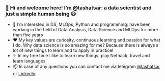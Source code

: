 ### 👋 Hi and welcome here! I’m @tashatsar: a data scientist and just a simple human being 😊

- 👀 I’m interested in DS, MLOps, Python and programming: have been working in the field of Data Analysis, Data Science and MLOps for more than five years
- ❤️ My key values are curiosity, continuous learning and passion for what I do. Why data science is so amazing for me? 
Because there is always a lot of new things to learn and to apply in practice!
- ✨ In my free time I like to learn new things, play Nethack, travel and learn languages  
- 📫 In case of any questions you can contact me via telegram [@tashatsar](https://t.me/tashatsar) or [LinkedIn](#https://www.linkedin.com/in/natsarkova/)

<!---
tashatsar/tashatsar is a ✨ special ✨ repository because its `README.md` (this file) appears on your GitHub profile.
You can click the Preview link to take a look at your changes.
--->
